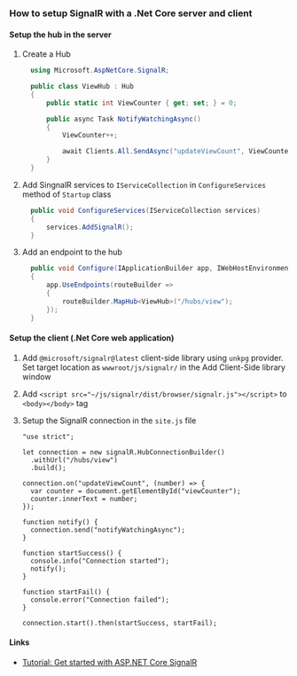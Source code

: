 ### How to setup SignalR with a .Net Core server and client

#### Setup the hub in the server
1. Create a Hub
    ```C#
      using Microsoft.AspNetCore.SignalR;

      public class ViewHub : Hub
      {
          public static int ViewCounter { get; set; } = 0;

          public async Task NotifyWatchingAsync()
          {
              ViewCounter++;

              await Clients.All.SendAsync("updateViewCount", ViewCounter);
          }
      }
    ```

2. Add SingnalR services to `IServiceCollection` in `ConfigureServices` method of `Startup` class
    ```C#
      public void ConfigureServices(IServiceCollection services)
      {
          services.AddSignalR();
      }
    ```

3. Add an endpoint to the hub
    ```C#
      public void Configure(IApplicationBuilder app, IWebHostEnvironment env)
      {
          app.UseEndpoints(routeBuilder =>
          {
              routeBuilder.MapHub<ViewHub>("/hubs/view");
          });
      }
    ```

#### Setup the client (.Net Core web application)
1. Add `@microsoft/signalr@latest` client-side library using `unkpg` provider. Set target location as `wwwroot/js/signalr/` in the Add Client-Side library window

2. Add `<script src="~/js/signalr/dist/browser/signalr.js"></script>` to `<body></body>` tag

3. Setup the SignalR connection in the `site.js` file
    ```JS
    "use strict";

    let connection = new signalR.HubConnectionBuilder()
      .withUrl("/hubs/view")
      .build();

    connection.on("updateViewCount", (number) => {
      var counter = document.getElementById("viewCounter");
      counter.innerText = number;
    });

    function notify() {
      connection.send("notifyWatchingAsync");
    }

    function startSuccess() {
      console.info("Connection started");
      notify();
    }

    function startFail() {
      console.error("Connection failed");
    }

    connection.start().then(startSuccess, startFail);
    ```


#### Links
- [Tutorial: Get started with ASP.NET Core SignalR](https://docs.microsoft.com/en-us/aspnet/core/tutorials/signalr?view=aspnetcore-5.0&tabs=visual-studio)
